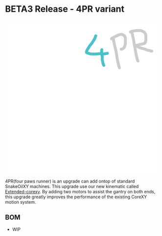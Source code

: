 # BETA3 Release - 4PR variant

![](../Doc/img/4PR-logo.png)

4PR(four paws runner) is an upgrade can add ontop of standard SnakeOilXY machines. This upgrade use our new kinematic called [Extended-corexy](https://github.com/SnakeOilXY/klipper-extended-corexy-kinematic). By adding two motors to assist the gantry on both ends, this upgrade greatly improves the performance of the existing CoreXY motion system.

## BOM

- WIP